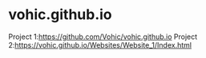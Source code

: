 # vohic.github.io

Project 1:https://github.com/Vohic/vohic.github.io
Project 2:https://vohic.github.io/Websites/Website_1/Index.html

